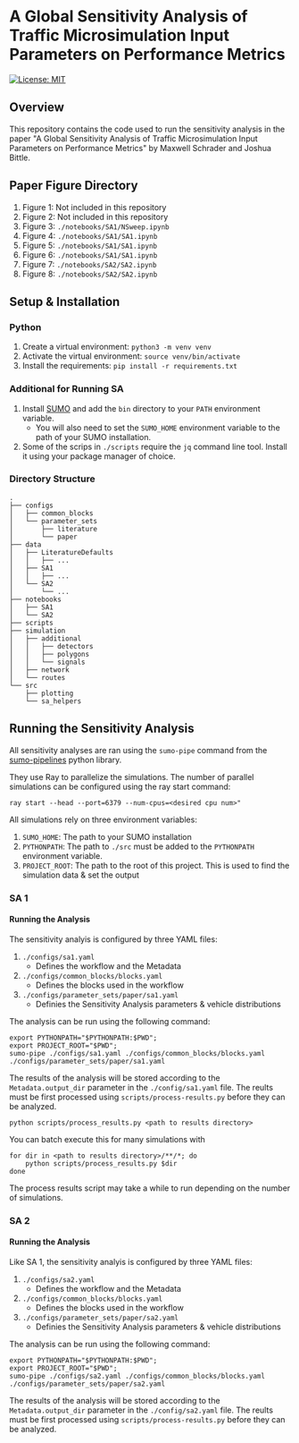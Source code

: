 # A Global Sensitivity Analysis of Traffic Microsimulation Input Parameters on Performance Metrics

[![License: MIT](https://img.shields.io/badge/License-MIT-yellow.svg)](https://opensource.org/licenses/MIT)

## Overview

This repository contains the code used to run the sensitivity analysis in the paper "A Global Sensitivity Analysis of Traffic Microsimulation Input Parameters on Performance Metrics" by Maxwell Schrader and Joshua Bittle.

## Paper Figure Directory

1. Figure 1: Not included in this repository
2. Figure 2: Not included in this repository
3. Figure 3: `./notebooks/SA1/NSweep.ipynb`
4. Figure 4: `./notebooks/SA1/SA1.ipynb`
5. Figure 5: `./notebooks/SA1/SA1.ipynb`
6. Figure 6: `./notebooks/SA1/SA1.ipynb`
7. Figure 7: `./notebooks/SA2/SA2.ipynb`
8. Figure 8: `./notebooks/SA2/SA2.ipynb`



## Setup & Installation

### Python

1. Create a virtual environment: `python3 -m venv venv`
2. Activate the virtual environment: `source venv/bin/activate`
3. Install the requirements: `pip install -r requirements.txt`

### Additional for Running SA

1. Install [SUMO](https://sumo.dlr.de/docs/Installing.html) and add the `bin` directory to your `PATH` environment variable.
    -  You will also need to set the `SUMO_HOME` environment variable to the path of your SUMO installation.
2. Some of the scrips in `./scripts` require the `jq` command line tool. Install it using your package manager of choice.


### Directory Structure

```
.
├── configs
│   ├── common_blocks
│   └── parameter_sets
│       ├── literature
│       └── paper
├── data
│   ├── LiteratureDefaults
│   │   ├── ...
│   ├── SA1
│   │   ├── ...
│   └── SA2
│       └── ...
├── notebooks
│   ├── SA1
│   └── SA2
├── scripts
├── simulation
│   ├── additional
│   │   ├── detectors
│   │   ├── polygons
│   │   └── signals
│   ├── network
│   └── routes
└── src
    ├── plotting
    └── sa_helpers
```

## Running the Sensitivity Analysis

All sensitivity analyses are ran using the `sumo-pipe` command from the [sumo-pipelines](https://github.com/mschrader15/sumo-pipelines) python library.

They use Ray to parallelize the simulations. The number of parallel simulations can be configured using the ray start command:

```shell
ray start --head --port=6379 --num-cpus=<desired cpu num>"
```

All simulations rely on three environment variables:

1. `SUMO_HOME`: The path to your SUMO installation
2. `PYTHONPATH`: The path to `./src` must be added to the `PYTHONPATH` environment variable.
3. `PROJECT_ROOT`: The path to the root of this project. This is used to find the simulation data & set the output


### SA 1

#### Running the Analysis

The sensitivity analyis is configured by three YAML files: 

1. `./configs/sa1.yaml`
    - Defines the workflow and the Metadata
2. `./configs/common_blocks/blocks.yaml`
    - Defines the blocks used in the workflow
3. `./configs/parameter_sets/paper/sa1.yaml`
    - Definies the Sensitivity Analysis parameters & vehicle distributions

The analysis can be run using the following command:


```shell
export PYTHONPATH="$PYTHONPATH:$PWD";
export PROJECT_ROOT="$PWD";
sumo-pipe ./configs/sa1.yaml ./configs/common_blocks/blocks.yaml ./configs/parameter_sets/paper/sa1.yaml
```

The results of the analysis will be stored according to the `Metadata.output_dir` parameter in the `./config/sa1.yaml` file. The reults must be first processed using `scripts/process-results.py` before they can be analyzed.

```shell
python scripts/process_results.py <path to results directory>
```

You can batch execute this for many simulations with

```shell
for dir in <path to results directory>/**/*; do
    python scripts/process_results.py $dir
done
```

The process results script may take a while to run depending on the number of simulations.

### SA 2

#### Running the Analysis

Like SA 1, the sensitivity analyis is configured by three YAML files:

1. `./configs/sa2.yaml`
    - Defines the workflow and the Metadata
2. `./configs/common_blocks/blocks.yaml`
    - Defines the blocks used in the workflow
3. `./configs/parameter_sets/paper/sa2.yaml`
    - Definies the Sensitivity Analysis parameters & vehicle distributions


The analysis can be run using the following command:

```shell
export PYTHONPATH="$PYTHONPATH:$PWD";
export PROJECT_ROOT="$PWD";
sumo-pipe ./configs/sa2.yaml ./configs/common_blocks/blocks.yaml ./configs/parameter_sets/paper/sa2.yaml
```


The results of the analysis will be stored according to the `Metadata.output_dir` parameter in the `./config/sa2.yaml` file. The reults must be first processed using `scripts/process-results.py` before they can be analyzed.


